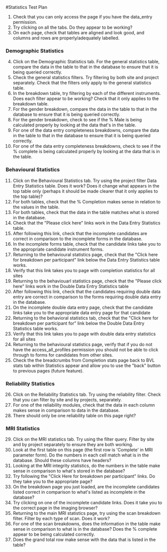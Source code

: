 #Statistics Test Plan

1. Check that you can only access the page if you have the data_entry permission.
2. Try clicking on all the tabs. Do they appear to be working?
3. On each page, check that tables are aligned and look good, and columns and rows are properly/adequately labelled.

### Demographic Statistics
4. Click on the Demographic Statistics tab. For the general statistics table, compare the data in the table to that in the database to ensure that it is being queried correctly.
5. Check the general statistics filters. Try filtering by both site and project separately. Check that the filters only apply to the general statistics table.
6. In the breakdown table, try filtering by each of the different instruments. Does each filter appear to be working? Check that it only applies to the breakdown table.
7. For the gender breakdown, compare the data in the table to that in the database to ensure that it is being queried correctly.
8. For the gender breakdown, check to see if the % Male is being calculated properly by looking at the data that's in the table.
9. For one of the data entry completeness breakdowns, compare the data in the table to that in the database to ensure that it is being queried correctly.
10. For one of the data entry completeness breakdowns, check to see if the % complete is being calculated properly by looking at the data that is in the table.

### Behavioural Statistics
11. Click on the Behavioural Statistics tab. Try using the project filter Data Entry Statistics table. Does it work? Does it change what appears in the top table only (perhaps it should be made clearer that it only applies to the top table)?
12. For both tables, check that the % Completion makes sense in relation to the values in the table.
13. For both tables, check that the data in the table matches what is stored in the database.
14. Check that the "Please click here" links work in the Data Entry Statistics table.
15. After following this link, check that the incomplete candidates are correct in comparison to the incomplete forms in the database.
16. In the incomplete forms table, check that the candidate links take you to the appropriate candidate instrument forms.
17. Returning to the behavioural statistics page, check that the "Click here for breakdown per participant" link below the Data Entry Statistics table works.
18. Verify that this link takes you to page with completion statistics for all sites
19. Returning to the behaviouarl statistics page, check that the "Please click here" links work in the Double Data Entry Statistics table
20. After following this link, check that the candidates requiring double data entry are correct in comparison to the forms requiring double data entry in the database.
21. On the incomplete double data entry page, check that the candidate links take you to the appropriate data entry page for that candidate
22. Returning to the behavioral statistics tab, check that the "Click here for breakdown per participant for" link below the Double Data Entry Statistics table works.
23. Verify that this link takes you to page with double data entry statistics for all sites
24. Returning to the behavioural statistics page, verify that if you do not have the access_all_profiles permission you should not be able to click through to forms for candidates from other sites.
25. Check the the breadcrumbs from Completion stats page back to BVL stats tab within Statistics appear and allow you to use the "back" button to previous pages (future feature).

### Reliability Statistics
26. Click on the Reliability Statistics tab. Try using the reliability filter. Check that you can filter by site and by projects, separately.
27. For one of the reliability modules, check that the data in each column makes sense in comparison to data in the database.
28. There should only be one reliability table on this page right?

### MRI Statistics
29. Click on the MRI statistics tab. Try using the filter query. Filter by site and by project separately to ensure they are both working.
30. Look at the first table on this page (the first row is 'Complete' in MRI parameter form). Do the numbers in each cell match what is in the database. Should these columns have headers?
31. Looking at the MRI integrity statistics, do the numbers in the table make sense in comparison to what's stored in the database?
32. Try following the "Click Here for breakdown per participant" links. Do they take you to the appropriate page?
33. On the breakdown page you just loaded, are the incomplete candidates listed correct in comparison to what's listed as incomplete in the database?
34. Try clicking on one of the incomplete candidate links. Does it take you to the correct page in the imaging browser?
35. Returning to the main MRI statistics page, try using the scan breakdown filter. Filter by each type of scan. Does it work?
36. For one of the scan breakdowns, does the information in the table make sense in comparison to what is in the database? Does the % complete appear to be being calculated correctly.
37. Does the grand total row make sense with the data that is listed in the table?
